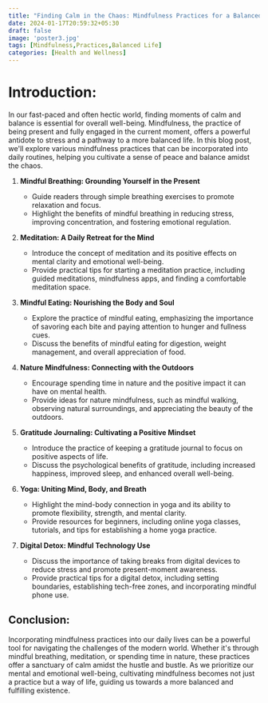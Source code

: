 ```yaml
---
title: "Finding Calm in the Chaos: Mindfulness Practices for a Balanced Life"
date: 2024-01-17T20:59:32+05:30
draft: false
image: 'poster3.jpg'
tags: [Mindfulness,Practices,Balanced Life]
categories: [Health and Wellness]
---
```


# Introduction:
In our fast-paced and often hectic world, finding moments of calm and balance is essential for overall well-being. Mindfulness, the practice of being present and fully engaged in the current moment, offers a powerful antidote to stress and a pathway to a more balanced life. In this blog post, we'll explore various mindfulness practices that can be incorporated into daily routines, helping you cultivate a sense of peace and balance amidst the chaos.

1. **Mindful Breathing: Grounding Yourself in the Present**
   - Guide readers through simple breathing exercises to promote relaxation and focus.
   - Highlight the benefits of mindful breathing in reducing stress, improving concentration, and fostering emotional regulation.

2. **Meditation: A Daily Retreat for the Mind**
   - Introduce the concept of meditation and its positive effects on mental clarity and emotional well-being.
   - Provide practical tips for starting a meditation practice, including guided meditations, mindfulness apps, and finding a comfortable meditation space.

3. **Mindful Eating: Nourishing the Body and Soul**
   - Explore the practice of mindful eating, emphasizing the importance of savoring each bite and paying attention to hunger and fullness cues.
   - Discuss the benefits of mindful eating for digestion, weight management, and overall appreciation of food.

4. **Nature Mindfulness: Connecting with the Outdoors**
   - Encourage spending time in nature and the positive impact it can have on mental health.
   - Provide ideas for nature mindfulness, such as mindful walking, observing natural surroundings, and appreciating the beauty of the outdoors.

5. **Gratitude Journaling: Cultivating a Positive Mindset**
   - Introduce the practice of keeping a gratitude journal to focus on positive aspects of life.
   - Discuss the psychological benefits of gratitude, including increased happiness, improved sleep, and enhanced overall well-being.

6. **Yoga: Uniting Mind, Body, and Breath**
   - Highlight the mind-body connection in yoga and its ability to promote flexibility, strength, and mental clarity.
   - Provide resources for beginners, including online yoga classes, tutorials, and tips for establishing a home yoga practice.

7. **Digital Detox: Mindful Technology Use**
   - Discuss the importance of taking breaks from digital devices to reduce stress and promote present-moment awareness.
   - Provide practical tips for a digital detox, including setting boundaries, establishing tech-free zones, and incorporating mindful phone use.

## Conclusion:
Incorporating mindfulness practices into our daily lives can be a powerful tool for navigating the challenges of the modern world. Whether it's through mindful breathing, meditation, or spending time in nature, these practices offer a sanctuary of calm amidst the hustle and bustle. As we prioritize our mental and emotional well-being, cultivating mindfulness becomes not just a practice but a way of life, guiding us towards a more balanced and fulfilling existence.

